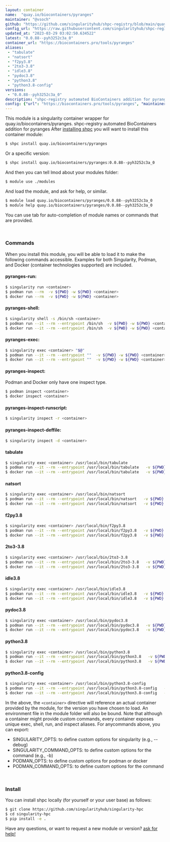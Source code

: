 ```yaml
---
layout: container
name:  "quay.io/biocontainers/pyranges"
maintainer: "@vsoch"
github: "https://github.com/singularityhub/shpc-registry/blob/main/quay.io/biocontainers/pyranges/container.yaml"
config_url: "https://raw.githubusercontent.com/singularityhub/shpc-registry/main/quay.io/biocontainers/pyranges/container.yaml"
updated_at: "2023-03-29 03:02:50.634522"
latest: "0.0.88--pyh3252c3a_0"
container_url: "https://biocontainers.pro/tools/pyranges"
aliases:
 - "tabulate"
 - "natsort"
 - "f2py3.8"
 - "2to3-3.8"
 - "idle3.8"
 - "pydoc3.8"
 - "python3.8"
 - "python3.8-config"
versions:
 - "0.0.88--pyh3252c3a_0"
description: "shpc-registry automated BioContainers addition for pyranges"
config: {"url": "https://biocontainers.pro/tools/pyranges", "maintainer": "@vsoch", "description": "shpc-registry automated BioContainers addition for pyranges", "latest": {"0.0.88--pyh3252c3a_0": "sha256:ac1d15f9cd5d4cf13ecd09b27b7c10099b563e37aea1df3ed58b21fe3390f0e9"}, "tags": {"0.0.88--pyh3252c3a_0": "sha256:ac1d15f9cd5d4cf13ecd09b27b7c10099b563e37aea1df3ed58b21fe3390f0e9"}, "docker": "quay.io/biocontainers/pyranges", "aliases": {"tabulate": "/usr/local/bin/tabulate", "natsort": "/usr/local/bin/natsort", "f2py3.8": "/usr/local/bin/f2py3.8", "2to3-3.8": "/usr/local/bin/2to3-3.8", "idle3.8": "/usr/local/bin/idle3.8", "pydoc3.8": "/usr/local/bin/pydoc3.8", "python3.8": "/usr/local/bin/python3.8", "python3.8-config": "/usr/local/bin/python3.8-config"}}
---
```


This module is a singularity container wrapper for quay.io/biocontainers/pyranges.
shpc-registry automated BioContainers addition for pyranges
After [installing shpc](#install) you will want to install this container module:


```bash
$ shpc install quay.io/biocontainers/pyranges
```

Or a specific version:

```bash
$ shpc install quay.io/biocontainers/pyranges:0.0.88--pyh3252c3a_0
```

And then you can tell lmod about your modules folder:

```bash
$ module use ./modules
```

And load the module, and ask for help, or similar.

```bash
$ module load quay.io/biocontainers/pyranges/0.0.88--pyh3252c3a_0
$ module help quay.io/biocontainers/pyranges/0.0.88--pyh3252c3a_0
```

You can use tab for auto-completion of module names or commands that are provided.

<br>

### Commands

When you install this module, you will be able to load it to make the following commands accessible.
Examples for both Singularity, Podman, and Docker (container technologies supported) are included.

#### pyranges-run:

```bash
$ singularity run <container>
$ podman run --rm  -v ${PWD} -w ${PWD} <container>
$ docker run --rm  -v ${PWD} -w ${PWD} <container>
```

#### pyranges-shell:

```bash
$ singularity shell -s /bin/sh <container>
$ podman run --it --rm --entrypoint /bin/sh  -v ${PWD} -w ${PWD} <container>
$ docker run --it --rm --entrypoint /bin/sh  -v ${PWD} -w ${PWD} <container>
```

#### pyranges-exec:

```bash
$ singularity exec <container> "$@"
$ podman run --it --rm --entrypoint ""  -v ${PWD} -w ${PWD} <container> "$@"
$ docker run --it --rm --entrypoint ""  -v ${PWD} -w ${PWD} <container> "$@"
```

#### pyranges-inspect:

Podman and Docker only have one inspect type.

```bash
$ podman inspect <container>
$ docker inspect <container>
```

#### pyranges-inspect-runscript:

```bash
$ singularity inspect -r <container>
```

#### pyranges-inspect-deffile:

```bash
$ singularity inspect -d <container>
```


#### tabulate

```bash
$ singularity exec <container> /usr/local/bin/tabulate
$ podman run --it --rm --entrypoint /usr/local/bin/tabulate   -v ${PWD} -w ${PWD} <container> -c " $@"
$ docker run --it --rm --entrypoint /usr/local/bin/tabulate   -v ${PWD} -w ${PWD} <container> -c " $@"
```


#### natsort

```bash
$ singularity exec <container> /usr/local/bin/natsort
$ podman run --it --rm --entrypoint /usr/local/bin/natsort   -v ${PWD} -w ${PWD} <container> -c " $@"
$ docker run --it --rm --entrypoint /usr/local/bin/natsort   -v ${PWD} -w ${PWD} <container> -c " $@"
```


#### f2py3.8

```bash
$ singularity exec <container> /usr/local/bin/f2py3.8
$ podman run --it --rm --entrypoint /usr/local/bin/f2py3.8   -v ${PWD} -w ${PWD} <container> -c " $@"
$ docker run --it --rm --entrypoint /usr/local/bin/f2py3.8   -v ${PWD} -w ${PWD} <container> -c " $@"
```


#### 2to3-3.8

```bash
$ singularity exec <container> /usr/local/bin/2to3-3.8
$ podman run --it --rm --entrypoint /usr/local/bin/2to3-3.8   -v ${PWD} -w ${PWD} <container> -c " $@"
$ docker run --it --rm --entrypoint /usr/local/bin/2to3-3.8   -v ${PWD} -w ${PWD} <container> -c " $@"
```


#### idle3.8

```bash
$ singularity exec <container> /usr/local/bin/idle3.8
$ podman run --it --rm --entrypoint /usr/local/bin/idle3.8   -v ${PWD} -w ${PWD} <container> -c " $@"
$ docker run --it --rm --entrypoint /usr/local/bin/idle3.8   -v ${PWD} -w ${PWD} <container> -c " $@"
```


#### pydoc3.8

```bash
$ singularity exec <container> /usr/local/bin/pydoc3.8
$ podman run --it --rm --entrypoint /usr/local/bin/pydoc3.8   -v ${PWD} -w ${PWD} <container> -c " $@"
$ docker run --it --rm --entrypoint /usr/local/bin/pydoc3.8   -v ${PWD} -w ${PWD} <container> -c " $@"
```


#### python3.8

```bash
$ singularity exec <container> /usr/local/bin/python3.8
$ podman run --it --rm --entrypoint /usr/local/bin/python3.8   -v ${PWD} -w ${PWD} <container> -c " $@"
$ docker run --it --rm --entrypoint /usr/local/bin/python3.8   -v ${PWD} -w ${PWD} <container> -c " $@"
```


#### python3.8-config

```bash
$ singularity exec <container> /usr/local/bin/python3.8-config
$ podman run --it --rm --entrypoint /usr/local/bin/python3.8-config   -v ${PWD} -w ${PWD} <container> -c " $@"
$ docker run --it --rm --entrypoint /usr/local/bin/python3.8-config   -v ${PWD} -w ${PWD} <container> -c " $@"
```



In the above, the `<container>` directive will reference an actual container provided
by the module, for the version you have chosen to load. An environment file in the
module folder will also be bound. Note that although a container
might provide custom commands, every container exposes unique exec, shell, run, and
inspect aliases. For anycommands above, you can export:

 - SINGULARITY_OPTS: to define custom options for singularity (e.g., --debug)
 - SINGULARITY_COMMAND_OPTS: to define custom options for the command (e.g., -b)
 - PODMAN_OPTS: to define custom options for podman or docker
 - PODMAN_COMMAND_OPTS: to define custom options for the command

<br>

### Install

You can install shpc locally (for yourself or your user base) as follows:

```bash
$ git clone https://github.com/singularityhub/singularity-hpc
$ cd singularity-hpc
$ pip install -e .
```

Have any questions, or want to request a new module or version? [ask for help!](https://github.com/singularityhub/singularity-hpc/issues)